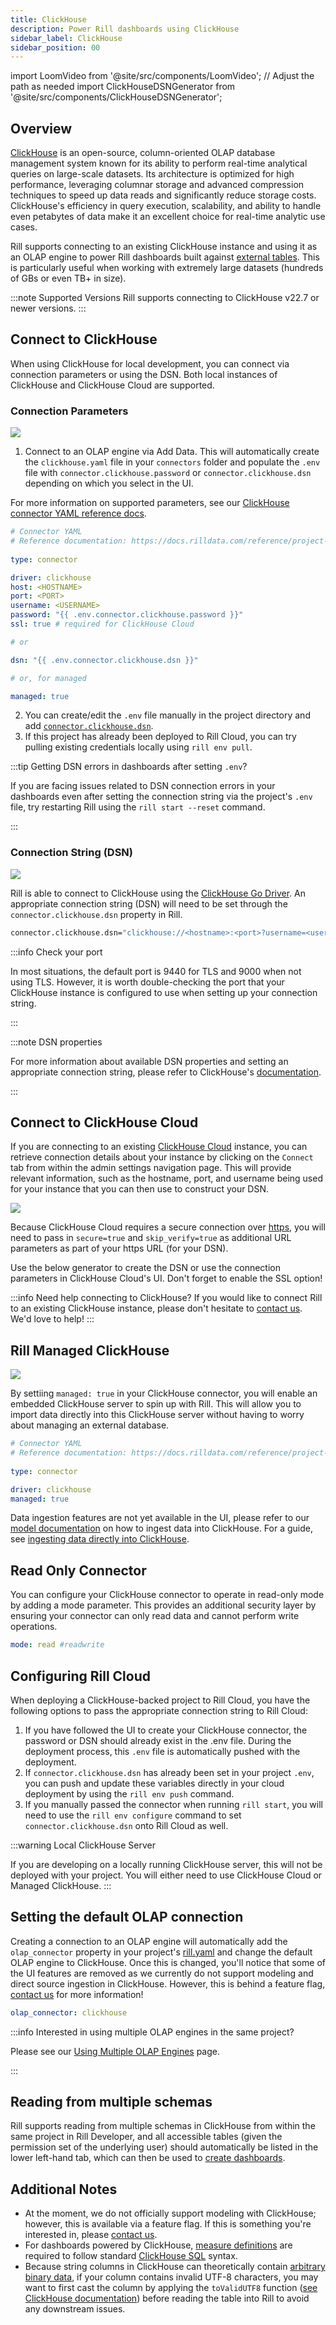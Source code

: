 ```yaml
---
title: ClickHouse
description: Power Rill dashboards using ClickHouse
sidebar_label: ClickHouse
sidebar_position: 00
---
```

import LoomVideo from '@site/src/components/LoomVideo'; // Adjust the path as needed
import ClickHouseDSNGenerator from '@site/src/components/ClickHouseDSNGenerator';

<LoomVideo loomId='b96143c386104576bcfe6cabe1038c38' />

## Overview

[ClickHouse](https://clickhouse.com/docs/en/intro) is an open-source, column-oriented OLAP database management system known for its ability to perform real-time analytical queries on large-scale datasets. Its architecture is optimized for high performance, leveraging columnar storage and advanced compression techniques to speed up data reads and significantly reduce storage costs. ClickHouse's efficiency in query execution, scalability, and ability to handle even petabytes of data make it an excellent choice for real-time analytic use cases.

Rill supports connecting to an existing ClickHouse instance and using it as an OLAP engine to power Rill dashboards built against [external tables](/concepts/OLAP#external-olap-tables). This is particularly useful when working with extremely large datasets (hundreds of GBs or even TB+ in size).

:::note Supported Versions
Rill supports connecting to ClickHouse v22.7 or newer versions.
:::

## Connect to ClickHouse

When using ClickHouse for local development, you can connect via connection parameters or using the DSN. Both local instances of ClickHouse and ClickHouse Cloud are supported.

### Connection Parameters

<img src='/img/connect/connector/byob-clickhouse.png' class='rounded-gif' />
<br />

1. Connect to an OLAP engine via Add Data. This will automatically create the `clickhouse.yaml` file in your `connectors` folder and populate the `.env` file with `connector.clickhouse.password` or `connector.clickhouse.dsn` depending on which you select in the UI.

For more information on supported parameters, see our [ClickHouse connector YAML reference docs](/reference/project-files/connectors#clickhouse).

```yaml
# Connector YAML
# Reference documentation: https://docs.rilldata.com/reference/project-files/connectors
  
type: connector

driver: clickhouse
host: <HOSTNAME>
port: <PORT>
username: <USERNAME>
password: "{{ .env.connector.clickhouse.password }}"
ssl: true # required for ClickHouse Cloud

# or 

dsn: "{{ .env.connector.clickhouse.dsn }}"

# or, for managed

managed: true
```

2. You can create/edit the `.env` file manually in the project directory and add [`connector.clickhouse.dsn`](#connection-string-dsn).
3. If this project has already been deployed to Rill Cloud, you can try pulling existing credentials locally using `rill env pull`.

:::tip Getting DSN errors in dashboards after setting `.env`?

If you are facing issues related to DSN connection errors in your dashboards even after setting the connection string via the project's `.env` file, try restarting Rill using the `rill start --reset` command.

:::

### Connection String (DSN)

<img src='/img/connect/connector/byob-clickhouse-dsn.png' class='rounded-gif' />
<br />

Rill is able to connect to ClickHouse using the [ClickHouse Go Driver](https://clickhouse.com/docs/en/integrations/go). An appropriate connection string (DSN) will need to be set through the `connector.clickhouse.dsn` property in Rill.


```bash
connector.clickhouse.dsn="clickhouse://<hostname>:<port>?username=<username>&password=<password>"
```


:::info Check your port

In most situations, the default port is 9440 for TLS and 9000 when not using TLS. However, it is worth double-checking the port that your ClickHouse instance is configured to use when setting up your connection string.

:::


:::note DSN properties

For more information about available DSN properties and setting an appropriate connection string, please refer to ClickHouse's [documentation](https://github.com/ClickHouse/clickhouse-go?tab=readme-ov-file#dsn).

:::
## Connect to ClickHouse Cloud

If you are connecting to an existing [ClickHouse Cloud](https://clickhouse.com/cloud) instance, you can retrieve connection details about your instance by clicking on the `Connect` tab from within the admin settings navigation page. This will provide relevant information, such as the hostname, port, and username being used for your instance that you can then use to construct your DSN.

<img src='/img/connect/connector/clickhouse-cloud.png' class='rounded-gif' />
<br />


Because ClickHouse Cloud requires a secure connection over [https](https://github.com/ClickHouse/clickhouse-go?tab=readme-ov-file#http-support-experimental), you will need to pass in `secure=true` and `skip_verify=true` as additional URL parameters as part of your https URL (for your DSN).

Use the below generator to create the DSN or use the connection parameters in ClickHouse Cloud's UI. Don't forget to enable the SSL option!

<ClickHouseDSNGenerator />


:::info Need help connecting to ClickHouse?
If you would like to connect Rill to an existing ClickHouse instance, please don't hesitate to [contact us](/contact). We'd love to help!
::: 

## Rill Managed ClickHouse

<img src='/img/connect/connector/managed-clickhouse.png' class='rounded-gif' />
<br />


By settiing `managed: true` in your ClickHouse connector, you will enable an embedded ClickHouse server to spin up with Rill. This will allow you to import data directly into this ClickHouse server without 
having to worry about managing an external database. 


```yaml
# Connector YAML
# Reference documentation: https://docs.rilldata.com/reference/project-files/connectors
  
type: connector

driver: clickhouse
managed: true
```

Data ingestion features are not yet available in the UI, please refer to our [model documentation](/reference/project-files/advanced-models) on how to ingest data into ClickHouse. For a guide, see [ingesting data directly into ClickHouse](/guides/rill-clickhouse/r_ch_ingest).


## Read Only Connector

You can configure your ClickHouse connector to operate in read-only mode by adding a mode parameter. This provides an additional security layer by ensuring your connector can only read data and cannot perform write operations.

```yaml
mode: read #readwrite
```

## Configuring Rill Cloud

When deploying a ClickHouse-backed project to Rill Cloud, you have the following options to pass the appropriate connection string to Rill Cloud:
1. If you have followed the UI to create your ClickHouse connector, the password or DSN should already exist in the .env file. During the deployment process, this `.env` file is automatically pushed with the deployment.
2. If `connector.clickhouse.dsn` has already been set in your project `.env`, you can push and update these variables directly in your cloud deployment by using the `rill env push` command.
3. If you manually passed the connector when running `rill start`, you will need to use the `rill env configure` command to set `connector.clickhouse.dsn` onto Rill Cloud as well.

:::warning Local ClickHouse Server

If you are developing on a locally running ClickHouse server, this will not be deployed with your project. You will either need to use ClickHouse Cloud or Managed ClickHouse.
:::

## Setting the default OLAP connection
Creating a connection to an OLAP engine will automatically add the `olap_connector` property in your project's [rill.yaml](/reference/project-files/rill-yaml) and change the default OLAP engine to ClickHouse. Once this is changed, you'll notice that some of the UI features are removed as we currently do not support modeling and direct source ingestion in ClickHouse. However, this is behind a feature flag, [contact us](/contact) for more information!

```yaml
olap_connector: clickhouse
```

:::info Interested in using multiple OLAP engines in the same project?

Please see our [Using Multiple OLAP Engines](/connect/olap/multiple-olap) page.

:::

## Reading from multiple schemas

Rill supports reading from multiple schemas in ClickHouse from within the same project in Rill Developer, and all accessible tables (given the permission set of the underlying user) should automatically be listed in the lower left-hand tab, which can then be used to [create dashboards](/build/dashboards).

## Additional Notes

- At the moment, we do not officially support modeling with ClickHouse; however, this is available via a feature flag. If this is something you're interested in, please [contact us](/contact).
- For dashboards powered by ClickHouse, [measure definitions](/build/metrics-view/#measures) are required to follow standard [ClickHouse SQL](https://clickhouse.com/docs/en/sql-reference) syntax.
- Because string columns in ClickHouse can theoretically contain [arbitrary binary data](https://github.com/ClickHouse/ClickHouse/issues/2976#issuecomment-416694860), if your column contains invalid UTF-8 characters, you may want to first cast the column by applying the `toValidUTF8` function ([see ClickHouse documentation](https://clickhouse.com/docs/en/sql-reference/functions/string-functions#tovalidutf8)) before reading the table into Rill to avoid any downstream issues.